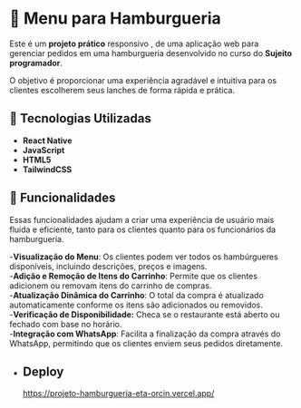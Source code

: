 # 🍔  Menu para Hamburgueria 

Este é um **projeto prático** responsivo , de uma aplicação web para gerenciar pedidos em uma hamburgueria desenvolvido no curso do **Sujeito programador**.

O objetivo é proporcionar uma experiência agradável e intuitiva para os clientes escolherem seus lanches de forma rápida e prática.

## 🚀 Tecnologias Utilizadas

- **React Native**
- **JavaScript**
- **HTML5**
- **TailwindCSS**

## 📱 Funcionalidades

Essas funcionalidades ajudam a criar uma experiência de usuário mais fluida e eficiente, tanto para os clientes quanto para os funcionários da hamburgueria.

-**Visualização do Menu**: Os clientes podem ver todos os hambúrgueres disponíveis, incluindo descrições, preços e imagens.<br>
-**Adição e Remoção de Itens do Carrinho**: Permite que os clientes adicionem ou removam itens do carrinho de compras.<br>
-**Atualização Dinâmica do Carrinho**: O total da compra é atualizado automaticamente conforme os itens são adicionados ou removidos.<br>
-**Verificação de Disponibilidade:** Checa se o restaurante está aberto ou fechado com base no horário.<br>
-**Integração com WhatsApp**: Facilita a finalização da compra através do WhatsApp, permitindo que os clientes enviem seus pedidos diretamente.<br>

- ## Deploy
  https://projeto-hamburgueria-eta-orcin.vercel.app/
